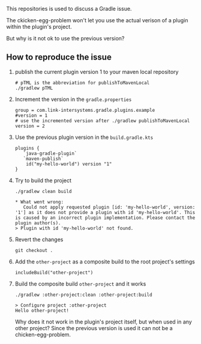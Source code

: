 This repositories is used to discuss a Gradle issue.

The ckicken-egg-problem won't let you use the actual
verison of a plugin within the plugin's project.

But why is it not ok to use the previous version?

## How to reproduce the issue

1. publish the current plugin version 1 to your maven local repository

       # pTML is the abbreviation for publishToMavenLocal 
       ./gradlew pTML
2. Increment the version in the `gradle.properties`

       group = com.link-intersystems.gradle.plugins.example
       #version = 1
       # use the incremented version after ./gradlew publishToMavenLocal
       version = 2
3. Use the previous plugin version in the `build.gradle.kts`

       plugins {
          `java-gradle-plugin`
          `maven-publish`
           id("my-hello-world") version "1"
       }
4. Try to build the project

       ./gradlew clean build

       * What went wrong:
          Could not apply requested plugin [id: 'my-hello-world', version: '1'] as it does not provide a plugin with id 'my-hello-world'. This is caused by an incorrect plugin implementation. Please contact the plugin author(s).
       > Plugin with id 'my-hello-world' not found.
5. Revert the changes

       git checkout .
6. Add the `other-project` as a composite build to the root project's settings

       includeBuild("other-project")
7. Build the composite build `other-project` and it works

       ./gradlew :other-project:clean :other-project:build

       > Configure project :other-project
       Hello other-project!

    Why does it not work in the plugin's project itself, but when used in any other project?
    Since the previous version is used it can not be a chicken-egg-problem.

